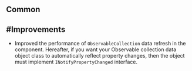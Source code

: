 ## Common

## #Improvements

- Improved the performance of `ObservableCollection` data refresh in the component. Hereafter, if you want your Observable collection data object class to automatically reflect property changes, then the object must implement `INotifyPropertyChanged` interface.
